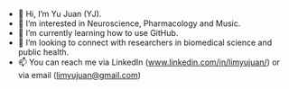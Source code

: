 - 👋 Hi, I’m Yu Juan (YJ).
- 👀 I’m interested in Neuroscience, Pharmacology and Music. 
- 🌱 I’m currently learning how to use GitHub.
- 💞️ I’m looking to connect with researchers in biomedical science and public health.
- 📫 You can reach me via LinkedIn (www.linkedin.com/in/limyujuan/) or via email (limyujuan@gmail.com)

<!---
yj-lim/yj-lim is a ✨ special ✨ repository because its `README.md` (this file) appears on your GitHub profile.
You can click the Preview link to take a look at your changes.
--->
